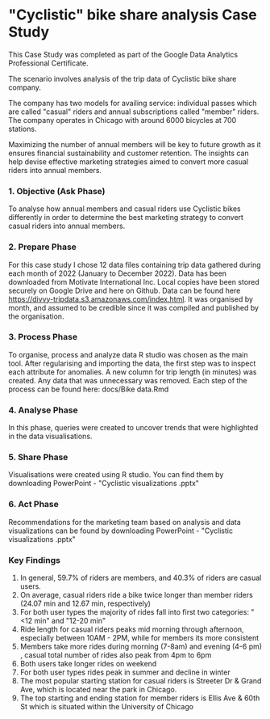 # "Cyclistic" bike share analysis Case Study 
This Case Study was completed as part of the Google Data Analytics Professional Certificate.

The scenario involves analysis of the trip data of Cyclistic bike share company.

The company has two models for availing service: individual passes which are called "casual" riders and annual subscriptions called "member" riders.
The company operates in Chicago with around 6000 bicycles at 700 stations.

Maximizing the number of annual members will be key to future growth as it ensures financial sustainability and customer retention. The insights can help devise effective marketing strategies aimed to convert more casual riders into annual members.

### 1. Objective (Ask Phase)
To analyse how annual members and casual riders use Cyclistic bikes differently in order to determine the best marketing strategy to convert casual riders into annual members. 

### 2. Prepare Phase

For this case study I chose 12 data files containing trip data gathered during each month of 2022 (January to December 2022). Data has been downloaded from Motivate International Inc. Local copies have been stored securely on Google Drive and here on Github. Data can be found here https://divvy-tripdata.s3.amazonaws.com/index.html.
It was organised by month, and assumed to be credible since it was compiled and published by the organisation. 

### 3. Process Phase
To organise, process and analyze data R studio was chosen as the main tool. After regularising and importing the data, the first step was to inspect each attribute for anomalies. A new column for trip length (in minutes) was created. Any data that was unnecessary was removed. Each step of the process can be found here: docs/Bike data.Rmd

### 4. Analyse Phase
In this phase, queries were created to uncover trends that were highlighted in the data visualisations.

### 5. Share Phase
Visualisations were created using R studio. You can find them by downloading PowerPoint - "Cyclistic visualizations .pptx"

### 6. Act Phase
Recommendations for the marketing team based on analysis and data visualizations can be found by downloading PowerPoint - "Cyclistic visualizations .pptx"

### Key Findings 

1. In general, 59.7% of riders are members, and 40.3% of riders are casual users.
2. On average, casual riders ride a bike twice longer than member riders (24.07 min and 12.67 min, respectively)
3. For both user types the majority of rides fall into first two categories: "<12 min" and "12-20 min"
4. Ride length for casual riders peaks mid morning through afternoon, especially between 10AM - 2PM, while for members its more consistent
5. Members take more rides during morning (7-8am) and evening (4-6 pm) , casual total number of rides also peak from 4pm to 6pm
6. Both users take longer rides on weekend
7. For both user types rides peak in summer and decline in winter
8. The most popular starting station for casual riders is Streeter Dr & Grand Ave, which is located near the park in Chicago.
9. The top starting and ending station for member riders is Ellis Ave & 60th St which is situated within the University of Chicago

